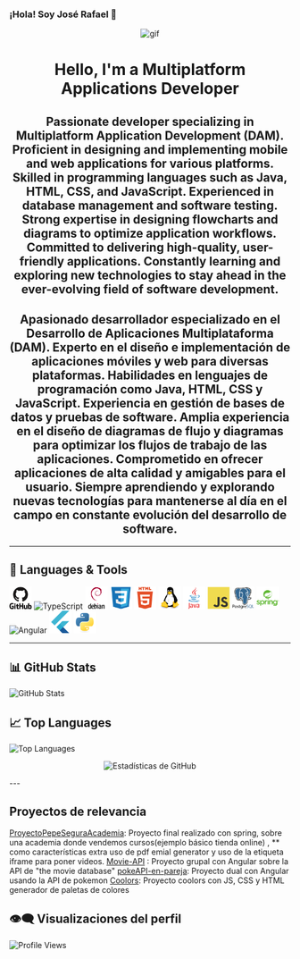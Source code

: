 ### ¡Hola! Soy José Rafael 👋

<div id="header" align="center">
  <img src="https://media3.giphy.com/media/v1.Y2lkPTc5MGI3NjExbXBuZTh3ancyNmRhMHJyMDFobDhxemg1NWZlemlpNmx4aDdqYjM3biZlcD12MV9pbnRlcm5hbF9naWZfYnlfaWQmY3Q9Zw/JqmupuTVZYaQX5s094/giphy.gif" alt="gif" width="300"/>
</div>

<h1 align="center">Hello, I'm a Multiplatform Applications Developer</h1>
<h2 align="center">Passionate developer specializing in Multiplatform Application Development (DAM). Proficient in designing and implementing mobile and web applications for various platforms. Skilled in programming languages such as Java, HTML, CSS, and JavaScript. Experienced in database management and software testing. Strong expertise in designing flowcharts and diagrams to optimize application workflows. Committed to delivering high-quality, user-friendly applications. Constantly learning and exploring new technologies to stay ahead in the ever-evolving field of software development.</h2>

<h2 align="center">Apasionado desarrollador especializado en el Desarrollo de Aplicaciones Multiplataforma (DAM). Experto en el diseño e implementación de aplicaciones móviles y web para diversas plataformas. Habilidades en lenguajes de programación como Java, HTML, CSS y JavaScript. Experiencia en gestión de bases de datos y pruebas de software. Amplia experiencia en el diseño de diagramas de flujo y diagramas para optimizar los flujos de trabajo de las aplicaciones. Comprometido en ofrecer aplicaciones de alta calidad y amigables para el usuario. Siempre aprendiendo y explorando nuevas tecnologías para mantenerse al día en el campo en constante evolución del desarrollo de software.</h2>

---

## 🌟 Languages & Tools
<div>
  <span>
    <img src="https://github.com/devicons/devicon/blob/master/icons/github/github-original-wordmark.svg" title="GitHub" alt="GitHub" width="40" height="40"/>
  </span>
  <span>
    <img src="https://icongr.am/devicon/typescript-original.svg?size=128&color=currentColor" title="TypeScript" alt="TypeScript" width="40" height="40"/>
  </span>
  <span>
    <img src="https://github.com/devicons/devicon/blob/master/icons/debian/debian-original-wordmark.svg" alt="Debian" width="40" height="40"/>
  </span>
  <span>
    <img src="https://github.com/devicons/devicon/blob/master/icons/css3/css3-original.svg" title="CSS3" alt="CSS3" width="40" height="40"/>
  </span>
  <span>
    <img src="https://github.com/devicons/devicon/blob/master/icons/html5/html5-plain-wordmark.svg" title="HTML5" alt="HTML5" width="40" height="40"/>
  </span>
  <span>
    <img src="https://github.com/devicons/devicon/blob/master/icons/linux/linux-original.svg" title="Linux" alt="Linux" width="40" height="40"/>
  </span>
  <span>
    <img src="https://github.com/devicons/devicon/blob/master/icons/java/java-original-wordmark.svg" title="Java" alt="Java" width="40" height="40"/>
  </span>
  <span>
    <img src="https://github.com/devicons/devicon/blob/master/icons/javascript/javascript-original.svg" title="JavaScript" alt="JavaScript" width="40" height="40"/>
  </span>
  <span>
    <img src="https://github.com/devicons/devicon/blob/master/icons/postgresql/postgresql-original-wordmark.svg" title="PostgreSQL" alt="PostgreSQL" width="40" height="40"/>
  </span>
  <span>
    <img src="https://github.com/devicons/devicon/blob/master/icons/spring/spring-original-wordmark.svg" title="Spring" alt="Spring" width="40" height="40"/>
  </span>
  <span>
    <img src="https://cdn.jsdelivr.net/gh/devicons/devicon/icons/angularjs/angularjs-original.svg" title="Angular" alt="Angular" width="40" height="40"/>
  </span>
  <span>
    <img src="https://github.com/devicons/devicon/blob/master/icons/flutter/flutter-original.svg" title="Flutter" alt="Flutter" width="40" height="40"/>
  </span>
  <span>
    <img src="https://github.com/devicons/devicon/blob/master/icons/python/python-original.svg" title="Python" alt="Python" width="40" height="40"/>
  </span>
</div>

---

## 📊 GitHub Stats
![GitHub Stats](https://github-readme-stats.vercel.app/api?username=ppsegur&show_icons=true&theme=radical)

## 📈 Top Languages
![Top Languages](https://github-readme-stats.vercel.app/api/top-langs/?username=ppsegur&layout=compact&theme=radical)


<p align="center">
  <img src="https://github-readme-stats.vercel.app/api?username=tuUsuario&show_icons=true&theme=radical" alt="Estadísticas de GitHub" />
</p>
---

## Proyectos de relevancia 
[ProyectoPepeSeguraAcademia](https://github.com/ppsegur/ProyectoPepeSeguraAcademia): Proyecto final realizado con spring, sobre una academia donde vendemos cursos(ejemplo básico tienda online) , ** como características extra uso de pdf emial generator y uso de la etiqueta iframe para poner videos.
[Movie-API](https://github.com/ppsegur/Movie-API) : Proyecto grupal con Angular sobre la API de "the movie database"
[pokeAPI-en-pareja](https://github.com/pablocamara9/pokeAPI-en-parejas): Proyecto dual con Angular usando la API de pokemon
[Coolors](https://github.com/ppsegur/Coolors): Proyecto coolors con JS, CSS y HTML generador de paletas de colores 


## 👁‍🗨 Visualizaciones del perfil
![Profile Views](https://komarev.com/ghpvc/?username=ppsegur&color=brightgreen)
